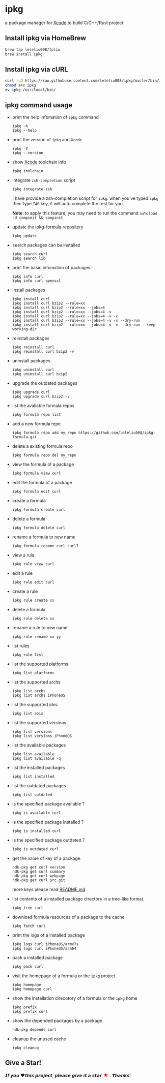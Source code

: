 # ipkg
a package manager for [Xcode](https://developer.apple.com/xcode) to build C/C++/Rust project.

## Install ipkg via HomeBrew

```bash
brew tap leleliu008/fpliu
brew install ipkg
```

## Install ipkg via cURL
```bash
curl -LO https://raw.githubusercontent.com/leleliu008/ipkg/master/bin/ipkg
chmod a+x ipkg
mv ipkg /usr/local/bin/
```

## ipkg command usage
*   print the help infomation of `ipkg` command
        
        ipkg -h
        ipkg --help
        
*   print the version of `ipkg` and `Xcode`
        
        ipkg -V
        ipkg --version
        
*   show [Xcode](https://developer.apple.com/xcode) toolchain info
        
        ipkg toolchain

*   integrate `zsh-completion` script
        
        ipkg integrate zsh
        
    I have provide a zsh-completion script for `ipkg`. when you've typed `ipkg` then type `TAB` key, it will auto complete the rest for you.

    **Note**: to apply this feature, you may need to run the command `autoload -U compinit && compinit`
    
*   update the [ipkg-formula repository](https://github.com/leleliu008/ipkg-formula)
        
        ipkg update
        
*   search packages can be installed
        
        ipkg search curl
        ipkg search lib
        
*   print the basic infomation of packages
        
        ipkg info curl
        ipkg info curl openssl
        
*   install packages
        
        ipkg install curl
        ipkg install curl bzip2 --rule=xx
        ipkg install curl bzip2 --rule=xx --jobs=4
        ipkg install curl bzip2 --rule=xx --jobs=4 -v
        ipkg install curl bzip2 --rule=xx --jobs=4 -v -x
        ipkg install curl bzip2 --rule=xx --jobs=4 -v -x --dry-run
        ipkg install curl bzip2 --rule=xx --jobs=4 -v -x --dry-run --keep-working-dir
        
*   reinstall packages
        
        ipkg reinstall curl
        ipkg reinstall curl bzip2 -v
        
*   uninstall packages
        
        ipkg uninstall curl
        ipkg uninstall curl bzip2
        
*   upgrade the outdated packages
        
        ipkg upgrade curl
        ipkg upgrade curl bzip2 -v
        
*   list the avaliable formula repos
        
        ipkg formula repo list
        
*   add a new formula repo
        
        ipkg formula repo add my_repo https://github.com/leleliu008/ipkg-formula.git
        
*   delete a existing formula repo
        
        ipkg formula repo del my_repo
        
*   view the formula of a package

        ipkg formula view curl
        
*   edit the formula of a package

        ipkg formula edit curl
        
*   create a formula

        ipkg formula create curl
        
*   delete a formula

        ipkg formula delete curl
        
*   rename a formula to new name

        ipkg formula rename curl curl7
        
*   view a rule

        ipkg rule view curl
        
*   edit a rule

        ipkg rule edit curl
        
*   create a rule

        ipkg rule create xx
        
*   delete a formula

        ipkg rule delete xx
        
*   rename a rule to new name

        ipkg rule rename xx yy
        
*   list rules
        
        ipkg rule list
         
*   list the supported platforms
        
        ipkg list platforms
        
*   list the supported archs

        ipkg list archs
        ipkg list archs iPhoneOS
        
*   list the supported abis

        ipkg list abis
        
*   list the supported versions

        ipkg list versions
        ipkg list versions iPhoneOS
        
*   list the available packages
        
        ipkg list available
        ipkg list available -q
        
*   list the installed packages
        
        ipkg list installed
        
*   list the outdated packages
        
        ipkg list outdated
        
*   is the specified package available ?
        
        ipkg is available curl
        
*   is the specified package installed ?
        
        ipkg is installed curl
        
*   is the specified package outdated ?
        
        ipkg is outdated curl
        
*   get the value of key of a package.
        
        ndk-pkg get curl version
        ndk-pkg get curl summary
        ndk-pkg get curl webpage
        ndk-pkg get curl src.git
        
    more keys please read [README.md](https://github.com/leleliu008/ipkg-formula/blob/master/README.md)

*   list contents of a installed package directory in a tree-like format.
        
        ipkg tree curl
        
*   download formula resources of a package to the cache
        
        ipkg fetch curl
        
*   print the logs of a installed package
        
        ipkg logs curl iPhoneOS/armv7s
        ipkg logs curl iPhoneOS/arm64
        
*   pack a installed package
        
        ipkg pack curl
        
*   visit the homepage of a formula or the `ipkg` project
        
        ipkg homepage
        ipkg homepage curl
        
*   show the installation direcotory of a formula or the `ipkg` home
        
        ipkg prefix
        ipkg prefix curl
        
*   show the depended packages by a package
        
        ndk-pkg depends curl
        
*   cleanup the unused cache
        
        ipkg cleanup
        

## Give a Star!
𝙄𝙛 𝙮𝙤𝙪 ❤𝙩𝙝𝙞𝙨 𝙥𝙧𝙤𝙟𝙚𝙘𝙩, 𝙥𝙡𝙚𝙖𝙨𝙚 𝙜𝙞𝙫𝙚 𝙞𝙩 𝙖 𝙨𝙩𝙖𝙧 <span style='color:red;font-size:1.2em'>★</span> . 𝙏𝙝𝙖𝙣𝙠𝙨!

